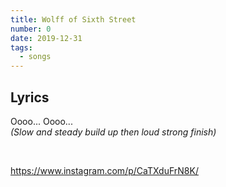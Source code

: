 ```yaml
---
title: Wolff of Sixth Street
number: 0
date: 2019-12-31
tags:
  - songs
---
```


## Lyrics
Oooo... Oooo... <br>
<i>(Slow and steady build up then loud strong finish)</i>

<br>

https://www.instagram.com/p/CaTXduFrN8K/